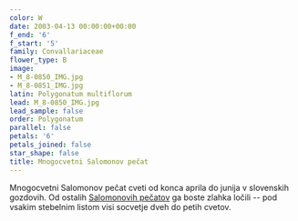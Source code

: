 ```yaml
---
color: W
date: 2003-04-13 00:00:00+00:00
f_end: '6'
f_start: '5'
family: Convallariaceae
flower_type: B
image:
- M_8-0850_IMG.jpg
- M_8-0851_IMG.jpg
latin: Polygonatum multiflorum
lead: M_8-0850_IMG.jpg
lead_sample: false
order: Polygonatum
parallel: false
petals: '6'
petals_joined: false
star_shape: false
title: Mnogocvetni Salomonov pečat
---
```

Mnogocvetni Salomonov pečat cveti od konca aprila do junija v slovenskih gozdovih. Od ostalih [Salomonovih pečatov](../genus/polygonatum/) ga boste zlahka ločili -- pod vsakim stebelnim listom visi socvetje dveh do petih cvetov.

